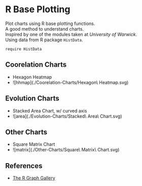 # R Base Plotting

Plot charts using R base plotting functions.  
A good method to understand charts.  
Inspired by one of the modules taken at _University of Warwick_.  
Using data from R package `HistData`.  

```{r}
require HistData
```

## Coorelation Charts

+ Hexagon Heatmap
+ ![hhmap](./Coorelation-Charts/Hexagon\ Heatmap.svg)

## Evolution Charts

+ Stacked Area Chart, w/ curved axis
+ ![area](./Evolution-Charts/Stacked\ Area\ Chart.svg)

## Other Charts

+ Square Matrix Chart
+ ![matrix](./Other-Charts/Square\ Matrix\ Chart.svg)

## References

+ [The R Graph Gallery](https://www.r-graph-gallery.com/)